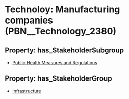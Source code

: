 # Technoloy: __Manufacturing companies__ (PBN__Technology_2380)

## Property: has_StakeholderSubgroup

* [Public Health Measures and Regulations](PBN__TechSubgroup_92)

## Property: has_StakeholderGroup

* [Infrastructure](PBN__TechGroup_4)

